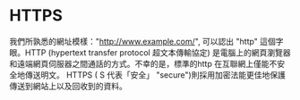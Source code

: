 [Title]: # (HTTPS)
[Order]: # (53)

# HTTPS

我們所孰悉的網址模樣："http://www.example.com/", 可以認出 "http" 這個字眼。HTTP (hypertext transfer protocol 超文本傳輸協定) 是電腦上的網頁瀏覽器和遠端網頁伺服器之間通話的方式。不幸的是，標準的http 在互聯網上僅能不安全地傳送明文。 HTTPS ( S 代表「安全」 "secure")則採用加密法能更佳地保護傳送到網站上以及回收到的資料。
